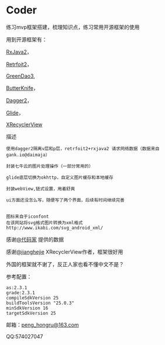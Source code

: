 # Coder

练习mvp框架搭建，梳理知识点，练习常用开源框架的使用

用到开源框架有：

[RxJava2](https://github.com/ReactiveX/RxJava)，

[Retrfoit2](https://github.com/square/retrofit)，

[GreenDao3](https://github.com/greenrobot/greenDAO),

[ButterKnife](https://github.com/JakeWharton/butterknife)，

[Dagger2](https://github.com/google/dagger)，

[Glide](https://github.com/bumptech/glide)，

[XRecyclerView](https://github.com/jianghejie/XRecyclerView)


描述

	使用dagger2隔离v层和p层，retrfoit2+rxjava2 请求网络数据（数据来自gank.io@daimaja）

	封装七牛云的图片处理操作（一部分常用的）

	glide底层切换为okhttp，自定义图片缓存和本地缓存

	封装webView,链式设置，用着舒爽

	ui方面还没怎么写，随便写了两个界面，后续有时间继续完善

	
	图标来自于iconfont
	在该网站将svg格式图片转换为xml格式
	http://www.ikabi.com/svg_android_xml/






感谢[@代码家](https://github.com/daimajia) 提供的数据


感谢[@jianghejie](https://github.com/jianghejie) XRecyclerView作者，框架很好用

外国的框架就不谢了，反正人家也看不懂中文不是？

参考配置：   

	as:2.3.1    
	grade:2.3.1       
	compileSdkVersion 25
	buildToolsVersion "25.0.3"
	minSdkVersion 16
    targetSdkVersion 25


邮箱：peng_hongru@163.com

QQ:574027047